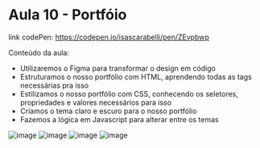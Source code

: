 # Aula 10 - Portfóio
link codePen: https://codepen.io/isascarabelli/pen/ZEvpbwp

Conteúdo da aula:
* Utilizaremos o Figma para transformar o design em código
* Estruturamos o nosso portfólio com HTML, aprendendo todas as tags necessárias pra isso
* Estilizamos o nosso portfólio com CSS, conhecendo os seletores, propriedades e valores necessários para isso
* Criamos o tema claro e escuro para o nosso portfólio
* Fazemos a lógica em Javascript para alterar entre os temas


![image](https://user-images.githubusercontent.com/73960096/159375589-1644457d-a61a-4802-b07c-6852619432df.png)
![image](https://user-images.githubusercontent.com/73960096/159375615-9545dafe-a319-4bec-a42b-ceca8edf200f.png)
![image](https://user-images.githubusercontent.com/73960096/159375639-692a1e34-2ac3-49e9-ae17-6ebc50864858.png)
![image](https://user-images.githubusercontent.com/73960096/159375652-e02c7898-d06e-486f-9d05-acd50efc9a47.png)
